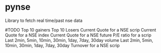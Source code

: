 # pynse
Library to fetch real time/past nse data

#TODO
Top 10 gainers
Top 10 Losers
Current Quote for a NSE scrip
Current Quote for a NSE index
Current Quote for a NSE future
P/E ratio for a scrip
Last 2min, 5min, 10min, 30min, 1day, 7day, 30day volume
Last 2min, 5min, 10min, 30min, 1day, 7day, 30day 
Turnover for a NSE scrip
